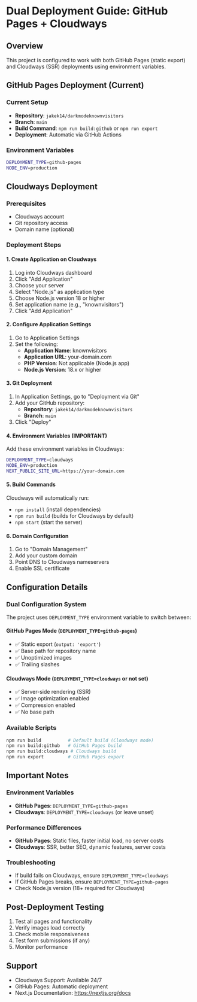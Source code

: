 # Dual Deployment Guide: GitHub Pages + Cloudways

## Overview
This project is configured to work with both GitHub Pages (static export) and Cloudways (SSR) deployments using environment variables.

## GitHub Pages Deployment (Current)

### Current Setup
- **Repository**: `jakek14/darkmodeknownvisitors`
- **Branch**: `main`
- **Build Command**: `npm run build:github` or `npm run export`
- **Deployment**: Automatic via GitHub Actions

### Environment Variables
```bash
DEPLOYMENT_TYPE=github-pages
NODE_ENV=production
```

## Cloudways Deployment

### Prerequisites
- Cloudways account
- Git repository access
- Domain name (optional)

### Deployment Steps

#### 1. Create Application on Cloudways
1. Log into Cloudways dashboard
2. Click "Add Application"
3. Choose your server
4. Select "Node.js" as application type
5. Choose Node.js version 18 or higher
6. Set application name (e.g., "knownvisitors")
7. Click "Add Application"

#### 2. Configure Application Settings
1. Go to Application Settings
2. Set the following:
   - **Application Name**: knownvisitors
   - **Application URL**: your-domain.com
   - **PHP Version**: Not applicable (Node.js app)
   - **Node.js Version**: 18.x or higher

#### 3. Git Deployment
1. In Application Settings, go to "Deployment via Git"
2. Add your GitHub repository:
   - **Repository**: `jakek14/darkmodeknownvisitors`
   - **Branch**: `main`
3. Click "Deploy"

#### 4. Environment Variables (IMPORTANT)
Add these environment variables in Cloudways:
```bash
DEPLOYMENT_TYPE=cloudways
NODE_ENV=production
NEXT_PUBLIC_SITE_URL=https://your-domain.com
```

#### 5. Build Commands
Cloudways will automatically run:
- `npm install` (install dependencies)
- `npm run build` (builds for Cloudways by default)
- `npm start` (start the server)

#### 6. Domain Configuration
1. Go to "Domain Management"
2. Add your custom domain
3. Point DNS to Cloudways nameservers
4. Enable SSL certificate

## Configuration Details

### Dual Configuration System
The project uses `DEPLOYMENT_TYPE` environment variable to switch between:

#### GitHub Pages Mode (`DEPLOYMENT_TYPE=github-pages`)
- ✅ Static export (`output: 'export'`)
- ✅ Base path for repository name
- ✅ Unoptimized images
- ✅ Trailing slashes

#### Cloudways Mode (`DEPLOYMENT_TYPE=cloudways` or not set)
- ✅ Server-side rendering (SSR)
- ✅ Image optimization enabled
- ✅ Compression enabled
- ✅ No base path

### Available Scripts
```bash
npm run build          # Default build (Cloudways mode)
npm run build:github   # GitHub Pages build
npm run build:cloudways # Cloudways build
npm run export         # GitHub Pages export
```

## Important Notes

### Environment Variables
- **GitHub Pages**: `DEPLOYMENT_TYPE=github-pages`
- **Cloudways**: `DEPLOYMENT_TYPE=cloudways` (or leave unset)

### Performance Differences
- **GitHub Pages**: Static files, faster initial load, no server costs
- **Cloudways**: SSR, better SEO, dynamic features, server costs

### Troubleshooting
- If build fails on Cloudways, ensure `DEPLOYMENT_TYPE=cloudways`
- If GitHub Pages breaks, ensure `DEPLOYMENT_TYPE=github-pages`
- Check Node.js version (18+ required for Cloudways)

## Post-Deployment Testing
1. Test all pages and functionality
2. Verify images load correctly
3. Check mobile responsiveness
4. Test form submissions (if any)
5. Monitor performance

## Support
- Cloudways Support: Available 24/7
- GitHub Pages: Automatic deployment
- Next.js Documentation: https://nextjs.org/docs 